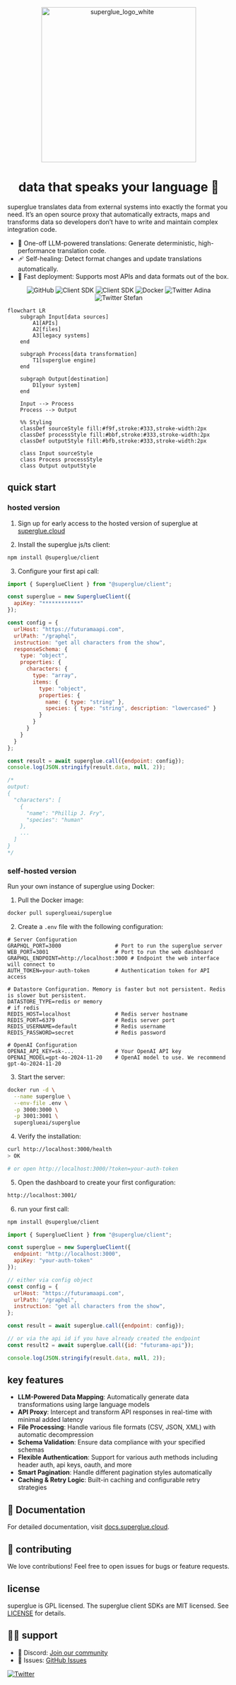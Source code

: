 
<p align="center">
  <img src="https://github.com/user-attachments/assets/be0e65d4-dcd8-4133-9841-b08799e087e7" width="350" alt="superglue_logo_white">
</p>

<h1 align="center">data that speaks your language 🍯</h1>

superglue translates data from external systems into exactly the format you need. It’s an open source proxy that automatically extracts, maps and transforms data so developers don’t have to write and maintain complex integration code.

- 🔮 One-off LLM-powered translations: Generate deterministic, high-performance translation code.
- 🩹 Self-healing: Detect format changes and update translations automatically.
- 🚀 Fast deployment: Supports most APIs and data formats out of the box.

<div align="center"  style="text-decoration: none;">
  <a href="https://github.com/superglue-ai/superglue/blob/main/LICENSE" style="text-decoration: none;">
    <img src="https://img.shields.io/github/license/superglue-ai/superglue?style=flat-square" alt="GitHub" style="max-width: 100%;">
  </a>
  <a href="https://www.ycombinator.com/companies/superglue" style="text-decoration: none;">
    <img src="https://img.shields.io/badge/Y%20Combinator-W25-orange?style=flat-square" alt="Client SDK" style="max-width: 100%;">
  </a>
  <a href="https://www.npmjs.com/package/@superglue/client" style="text-decoration: none;">
    <img src="https://img.shields.io/npm/v/@superglue/client?style=flat-square&logo=npm" alt="Client SDK" style="max-width: 100%;">
  </a>
  <a href="https://hub.docker.com/r/superglueai/superglue" style="text-decoration: none;">
    <img src="https://img.shields.io/docker/pulls/superglueai/superglue?style=flat-square&logo=Docker" alt="Docker" style="max-width: 100%;">
  </a>
  <a href="https://twitter.com/adinagoerres" style="text-decoration: none;">
    <img src="https://img.shields.io/twitter/follow/adinagoerres?style=flat-square&logo=X" alt="Twitter Adina" style="max-width: 100%;">
  </a>
  <a href="https://twitter.com/sfaistenauer" style="text-decoration: none;">
    <img src="https://img.shields.io/twitter/follow/sfaistenauer?style=flat-square&logo=X" alt="Twitter Stefan" style="max-width: 100%;">
  </a>
</div>

```mermaid
flowchart LR
    subgraph Input[data sources]
        A1[APIs]
        A2[files]
        A3[legacy systems]
    end

    subgraph Process[data transformation]
        T1[superglue engine]
    end

    subgraph Output[destination]
        D1[your system]
    end

    Input --> Process
    Process --> Output

    %% Styling
    classDef sourceStyle fill:#f9f,stroke:#333,stroke-width:2px
    classDef processStyle fill:#bbf,stroke:#333,stroke-width:2px
    classDef outputStyle fill:#bfb,stroke:#333,stroke-width:2px

    class Input sourceStyle
    class Process processStyle
    class Output outputStyle
```

## quick start
### hosted version

1. Sign up for early access to the hosted version of superglue at [superglue.cloud](https://superglue.cloud)

2. Install the superglue js/ts client:
```bash
npm install @superglue/client
```

3. Configure your first api call:
```javascript
import { SuperglueClient } from "@superglue/client";

const superglue = new SuperglueClient({
  apiKey: "************"
});

const config = {
  urlHost: "https://futuramaapi.com",
  urlPath: "/graphql",
  instruction: "get all characters from the show",
  responseSchema: {
    type: "object",
    properties: {
      characters: {
        type: "array",  
        items: {
          type: "object",
          properties: {
            name: { type: "string" },
            species: { type: "string", description: "lowercased" }
          }
        }
      }
    }
  }
};

const result = await superglue.call({endpoint: config});
console.log(JSON.stringify(result.data, null, 2));

/*
output:
{
  "characters": [
    {
      "name": "Phillip J. Fry",
      "species": "human"
    },
    ...
  ]
}
*/
```

### self-hosted version

Run your own instance of superglue using Docker:

1. Pull the Docker image:
```bash
docker pull superglueai/superglue
```

2. Create a `.env` file with the following configuration:
```env
# Server Configuration
GRAPHQL_PORT=3000                 # Port to run the superglue server
WEB_PORT=3001                     # Port to run the web dashboard 
GRAPHQL_ENDPOINT=http://localhost:3000 # Endpoint the web interface will connect to
AUTH_TOKEN=your-auth-token        # Authentication token for API access

# Datastore Configuration. Memory is faster but not persistent. Redis is slower but persistent.
DATASTORE_TYPE=redis or memory
# if redis
REDIS_HOST=localhost              # Redis server hostname
REDIS_PORT=6379                   # Redis server port
REDIS_USERNAME=default            # Redis username
REDIS_PASSWORD=secret             # Redis password

# OpenAI Configuration
OPENAI_API_KEY=sk-...             # Your OpenAI API key
OPENAI_MODEL=gpt-4o-2024-11-20    # OpenAI model to use. We recommend gpt-4o-2024-11-20
```

3. Start the server:
```bash
docker run -d \
  --name superglue \
  --env-file .env \
  -p 3000:3000 \
  -p 3001:3001 \
  superglueai/superglue
```

4. Verify the installation:
```bash
curl http://localhost:3000/health
> OK

# or open http://localhost:3000/?token=your-auth-token
```

5. Open the dashboard to create your first configuration:
```bash
http://localhost:3001/
```

6. run your first call:
```bash
npm install @superglue/client
```

```javascript
import { SuperglueClient } from "@superglue/client";

const superglue = new SuperglueClient({
  endpoint: "http://localhost:3000",
  apiKey: "your-auth-token"
});

// either via config object
const config = {
  urlHost: "https://futuramaapi.com",
  urlPath: "/graphql",
  instruction: "get all characters from the show",
};

const result = await superglue.call({endpoint: config});

// or via the api id if you have already created the endpoint
const result2 = await superglue.call({id: "futurama-api"});

console.log(JSON.stringify(result.data, null, 2));
```


## key features

- **LLM-Powered Data Mapping**: Automatically generate data transformations using large language models
- **API Proxy**: Intercept and transform API responses in real-time with minimal added latency
- **File Processing**: Handle various file formats (CSV, JSON, XML) with automatic decompression
- **Schema Validation**: Ensure data compliance with your specified schemas
- **Flexible Authentication**: Support for various auth methods including header auth, api keys, oauth, and more
- **Smart Pagination**: Handle different pagination styles automatically
- **Caching & Retry Logic**: Built-in caching and configurable retry strategies

## 📖 Documentation

For detailed documentation, visit [docs.superglue.cloud](https://docs.superglue.cloud).

## 🤝 contributing
We love contributions! Feel free to open issues for bugs or feature requests.

[//]: # (To contribute to the docs, check out the /docs folder.)

## license

superglue is GPL licensed. The superglue client SDKs are MIT licensed. See [LICENSE](LICENSE) for details.

## 🙋‍♂️ support

- 💬 Discord: [Join our community](https://discord.gg/vUKnuhHtfW)
- 🐛 Issues: [GitHub Issues](https://github.com/superglue-ai/superglue/issues)

[![Twitter](https://img.shields.io/twitter/follow/superglue_d?style=social)](https://twitter.com/superglue_d)

